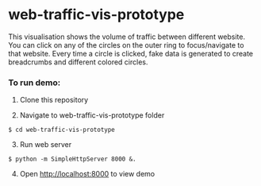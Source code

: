 # web-traffic-vis-prototype
This visualisation shows the volume of traffic between different website. You can click on any of the circles on 
the outer ring to focus/navigate to that website. Every time a circle is clicked, fake data is generated to create 
breadcrumbs and different colored circles. 

### To run demo:
1. Clone this repository

2. Navigate to web-traffic-vis-prototype folder

  ```$ cd web-traffic-vis-prototype```

3. Run web server 

  ```$ python -m SimpleHttpServer 8000 &.```
  
4. Open [http://localhost:8000](http://localhost:8000) to view demo
